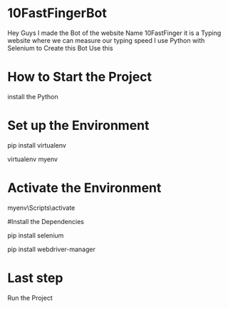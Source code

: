# 10FastFingerBot
Hey Guys  I made the Bot of the website Name 10FastFinger it is a Typing website where we can measure our typing speed I use Python with Selenium to  Create this Bot Use this 

# How to Start the Project 
install the Python 

# Set up the Environment 
pip install virtualenv

virtualenv myenv

# Activate the Environment 
myenv\Scripts\activate

#Install the Dependencies 

pip install selenium 

pip install webdriver-manager

# Last step 
Run the Project 
